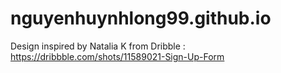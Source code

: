 # nguyenhuynhlong99.github.io
Design inspired by Natalia K from Dribble : https://dribbble.com/shots/11589021-Sign-Up-Form
